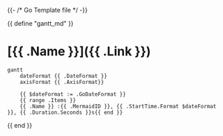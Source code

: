 {{- /* Go Template file */ -}}

{{ define "gantt_md" }}

# [{{ .Name }}]({{ .Link }})

```mermaid
gantt
    dateFormat {{ .DateFormat }}
    axisFormat {{ .AxisFormat}}

    {{ $dateFormat := .GoDateFormat }}
    {{ range .Items }}
    {{ .Name }} :{{ .MermaidID }}, {{ .StartTime.Format $dateFormat }}, {{ .Duration.Seconds }}s{{ end }}
```

{{ end }}
